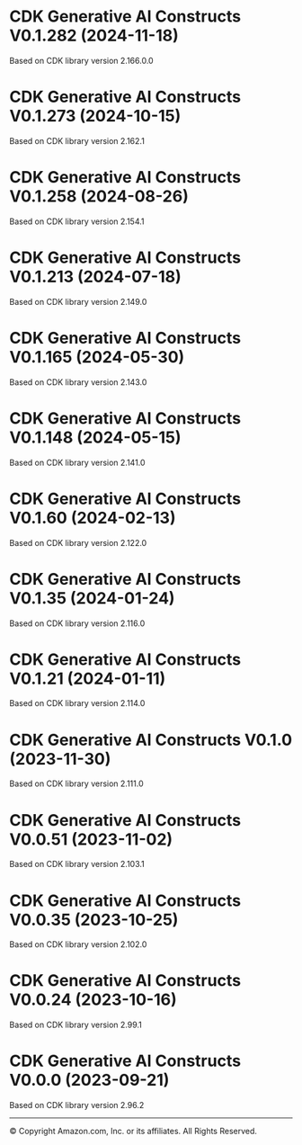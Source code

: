 # CDK Generative AI Constructs V0.1.282 (2024-11-18)

Based on CDK library version 2.166.0.0

# CDK Generative AI Constructs V0.1.273 (2024-10-15)

Based on CDK library version 2.162.1

# CDK Generative AI Constructs V0.1.258 (2024-08-26)

Based on CDK library version 2.154.1

# CDK Generative AI Constructs V0.1.213 (2024-07-18)

Based on CDK library version 2.149.0

# CDK Generative AI Constructs V0.1.165 (2024-05-30)

Based on CDK library version 2.143.0

# CDK Generative AI Constructs V0.1.148 (2024-05-15)

Based on CDK library version 2.141.0

# CDK Generative AI Constructs V0.1.60 (2024-02-13)

Based on CDK library version 2.122.0

# CDK Generative AI Constructs V0.1.35 (2024-01-24)

Based on CDK library version 2.116.0

# CDK Generative AI Constructs V0.1.21 (2024-01-11)

Based on CDK library version 2.114.0

# CDK Generative AI Constructs V0.1.0 (2023-11-30)

Based on CDK library version 2.111.0

# CDK Generative AI Constructs V0.0.51 (2023-11-02)

Based on CDK library version 2.103.1

# CDK Generative AI Constructs V0.0.35 (2023-10-25)

Based on CDK library version 2.102.0

# CDK Generative AI Constructs V0.0.24 (2023-10-16)

Based on CDK library version 2.99.1

# CDK Generative AI Constructs V0.0.0 (2023-09-21)

Based on CDK library version 2.96.2

***
&copy; Copyright Amazon.com, Inc. or its affiliates. All Rights Reserved.
